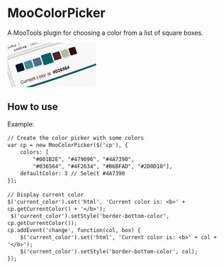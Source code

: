MooColorPicker
==============

A MooTools plugin for choosing a color from a list of square boxes.

![Screenshot](http://github.com/lorenzos/MooColorPicker/raw/master/Graphics/logo.png)


How to use
----------

Example:

	// Create the color picker with some colors
	var cp = new MooColorPicker($('cp'), {
		colors: [
			"#001B2E", "#479096", "#4A7390",
			"#036564", "#4F2634", "#B6BFAD", "#2D0D10"],
		defaultColor: 3 // Select #4A7390
	});

	// Display current color
	$('current_color').set('html', 'Current color is: <b>' + cp.getCurrentColor() + '</b>');
	 $('current_color').setStyle('border-bottom-color', cp.getCurrentColor());
	cp.addEvent('change', function(col, box) {
		$('current_color').set('html', 'Current color is: <b>' + col + '</b>');
		$('current_color').setStyle('border-bottom-color', col);
	});